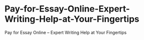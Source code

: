 # Pay-for-Essay-Online-Expert-Writing-Help-at-Your-Fingertips
Pay for Essay Online – Expert Writing Help at Your Fingertips
